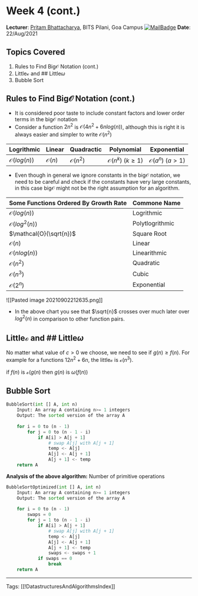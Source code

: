 # Week 4 (cont.)
**Lecturer**: [Pritam Bhattacharya](http://a.impartus.com/#/profile/3467741), BITS Pilani, Goa Campus
[![MailBadge](https://img.shields.io/badge/-pritamb@goa.bits--pilani.ac.in-EA4335?style=for-the-badge&logo=gmail&logoColor=white)](mailto:pritamb@goa.bits-pilani.ac.in)
**Date**: 22/Aug/2021

## Topics Covered
1. Rules to Find Big$\mathcal{O}$ Notation (cont.)
2. Little$\mathcal{o}$ and ## Little$\omega$
3. Bubble Sort

## Rules to Find Big$\mathcal{O}$ Notation (cont.)
- It is considered poor taste to include constant factors and lower order terms in the big$\mathcal{O}$ notation
- Consider a function $2n^2$ is $\mathcal{O}(4n^2 + 6nlog(n))$, although this is right it is always easier and simpler to write $\mathcal{O}(n^2)$

| Logrithmic            | Linear           | Quadractic         | Polynomial                    | Exponential                   |
| --------------------- | ---------------- | ------------------ | ----------------------------- | ----------------------------- |
| $\mathcal{O}(log(n))$ | $\mathcal{O}(n)$ | $\mathcal{O}(n^2)$ | $\mathcal{O}(n^k)\ (k \ge 1)$ | $\mathcal{O}(a^n)\ (a \gt 1)$ |

- Even though in general we ignore constants in the big$\mathcal{O}$ notation, we need to be careful and check if the constants have very large constants, in this case big$\mathcal{O}$ might not be the right assumption for an algorithm.

| Some Functions Ordered By Growth Rate | Commone Name    |
| ------------------------------------- | --------------- |
| $\mathcal{O}(log(n))$                 | Logrithmic      |
| $\mathcal{O}(log^2(n))$               | Polytlogrithmic |
| $\mathcal{O}(\sqrt{n})$               | Square Root     |
| $\mathcal{O}(n)$                      | Linear          |
| $\mathcal{O}(nlog(n))$                | Linearithmic    |
| $\mathcal{O}(n^2)$                    | Quadratic       |
| $\mathcal{O}(n^3)$                    | Cubic           |
| $\mathcal{O}(2^n)$                    | Exponential     | 

![[Pasted image 20210902212635.png]]

- In the above chart you see that $\sqrt{n}$ crosses over much later over $log^2(n)$ in comparison to other function pairs.

## Little$\mathcal{o}$ and ## Little$\omega$
No matter what value of $c \gt 0$ we choose, we need to see if $g(n) \ge f(n)$. For example for a functions $12n^2 + 6n$, the little$\mathcal{o}$ is $\mathcal{o}(n^3)$.

if $f(n)$ is $\mathcal{o}(g(n)$ then $g(n)$ is $\omega(f(n))$


## Bubble Sort
```python
BubbleSort(int [] A, int n)
	Input: An array A containing n>= 1 integers
	Output: The sorted version of the array A
	
	for i = 0 to (n - 1)
		for j = 0 to (n - 1 - i)
			if A[i] > A[j + 1]
				# swap A[j] with A[j + 1]
				temp <- A[j]
				A[j] <- A[j + 1]
				A[j + 1] <- temp
	return A
```
**Analysis of the above algorithm:**
Number of primitive operations



```python
BubbleSortOptimized(int [] A, int n)
	Input: An array A containing n>= 1 integers
	Output: The sorted version of the array A
	
	for i = 0 to (n - 1)
		swaps = 0
		for j = 1 to (n - 1 - i)
			if A[i] > A[j + 1]
				# swap A[j] with A[j + 1]
				temp <- A[j]
				A[j] <- A[j + 1]
				A[j + 1] <- temp
				swaps <- swaps + 1
			if swaps == 0
				break
	return A
```

---
Tags: [[!DatastructuresAndAlgorithmsIndex]]
